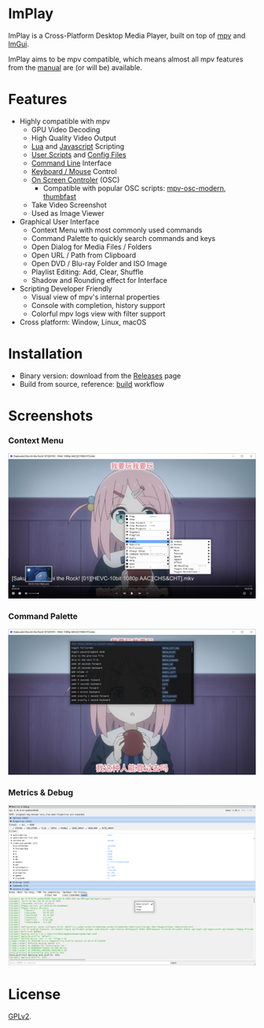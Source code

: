 # ImPlay

ImPlay is a Cross-Platform Desktop Media Player, built on top of [mpv](https://mpv.io) and [ImGui](https://github.com/ocornut/imgui).

ImPlay aims to be mpv compatible, which means almost all mpv features from the [manual](https://mpv.io/manual) are (or will be) available.

# Features

- Highly compatible with mpv
  - GPU Video Decoding
  - High Quality Video Output
  - [Lua](https://mpv.io/manual/stable/#lua-scripting) and [Javascript](https://mpv.io/manual/stable/#javascript) Scripting
  - [User Scripts](https://github.com/mpv-player/mpv/wiki/User-Scripts) and [Config Files](https://mpv.io/manual/stable/#configuration-files)
  - [Command Line](https://mpv.io/manual/stable/#usage) Interface
  - [Keyboard / Mouse](https://mpv.io/manual/stable/#interactive-control) Control
  - [On Screen Controler](https://mpv.io/manual/stable/#on-screen-controller) (OSC)
    - Compatible with popular OSC scripts: [mpv-osc-modern](https://github.com/maoiscat/mpv-osc-modern), [thumbfast](https://github.com/po5/thumbfast)
  - Take Video Screenshot
  - Used as Image Viewer
- Graphical User Interface
  - Context Menu with most commonly used commands
  - Command Palette to quickly search commands and keys
  - Open Dialog for Media Files / Folders
  - Open URL / Path from Clipboard
  - Open DVD / Blu-ray Folder and ISO Image
  - Playlist Editing: Add, Clear, Shuffle
  - Shadow and Rounding effect for Interface
- Scripting Developer Friendly
  - Visual view of mpv's internal properties
  - Console with completion, history support
  - Colorful mpv logs view with filter support
- Cross platform: Window, Linux, macOS

# Installation

- Binary version: download from the [Releases](https://github.com/tsl0922/ImPlay/releases) page
- Build from source, reference: [build](.github/workflows/build.yml) workflow

# Screenshots
### Context Menu

![screenshot](screenshot/1.jpg)

### Command Palette

![screenshot](screenshot/2.jpg)

### Metrics & Debug

![screenshot](screenshot/3.png)
# License

[GPLv2](LICENSE).